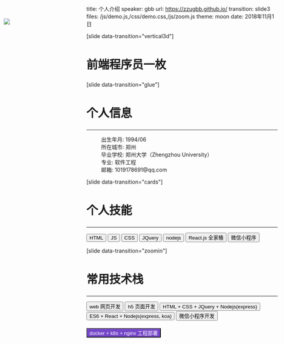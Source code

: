 title: 个人介绍
speaker: gbb
url: https://zzugbb.github.io/
transition: slide3
files: /js/demo.js,/css/demo.css,/js/zoom.js
theme: moon
date: 2018年11月1日

[slide data-transition="vertical3d"]

<div style="position:absolute;top: 10px; left:-140px">
  <a href="https://zzugbb.github.io/"><i class="fa fa-chevron-left" aria-hidden="true"></i></a>
</div>

## 前端程序员一枚

<div class="columns4">
  <img src="/img/logo3.png" style="position:absolute;top:100px;left:10px;">
</div>

<style>
h2 {
  font-size: 30px !important;
}
</style>
[slide data-transition="glue"]

## 个人信息

----

<ul class="personal-info">
  <li><i class="fa fa-birthday-cake" aria-hidden="true"></i>出生年月: 1994/06</li>
  <li><i class="fa fa-university" aria-hidden="true"></i>所在城市: 郑州</li>
  <li><i class="fa fa-graduation-cap" aria-hidden="true"></i>毕业学校: 郑州大学（Zhengzhou University）</li>
  <li><i class="fa fa-hand-o-right" aria-hidden="true"></i>专业: 软件工程</li>
  <li><i class="fa fa-paper-plane" aria-hidden="true"></i>邮箱: 1019178691@qq.com</li>
</ul>

<style>
.slide-wrapper {
  height: 83% !important;
}

.personal-info {
  list-style:none
}

.fa {
  margin-right: 15px;
}
</style>

[slide data-transition="cards"]

## 个人技能

----

<button class="btn btn-lg btn-default">HTML</button>
<button class="btn btn-lg btn-primary">JS</button>
<button class="btn btn-lg btn-warning">CSS</button>
<button class="btn btn-lg btn-success">JQuery</button>
<button class="btn btn-lg btn-danger">nodejs</button>
<button class="btn btn-lg btn-default">React.js 全家桶</button>
<button class="btn btn-lg btn-primary">微信小程序</button>

[slide data-transition="zoomin"]

## 常用技术栈

----

<button class="btn btn-lg btn-default">web 网页开发</button>
<button class="btn btn-lg btn-primary">h5 页面开发</button>
<button class="btn btn-lg btn-warning">HTML + CSS + JQuery + Nodejs(express)</button>
<button class="btn btn-lg btn-success">ES6 + React + Nodejs(express, koa)</button>
<button class="btn btn-lg btn-danger">微信小程序开发</button>

<div style="margin-bottom:20px">
</div>

<button class="btn btn-lg" style="background-color:#7546C9;color:#ffffff">docker + k8s + nginx 工程部署</button>

<style>
.slide-wrapper {
  height: 88% !important;
}
</style>